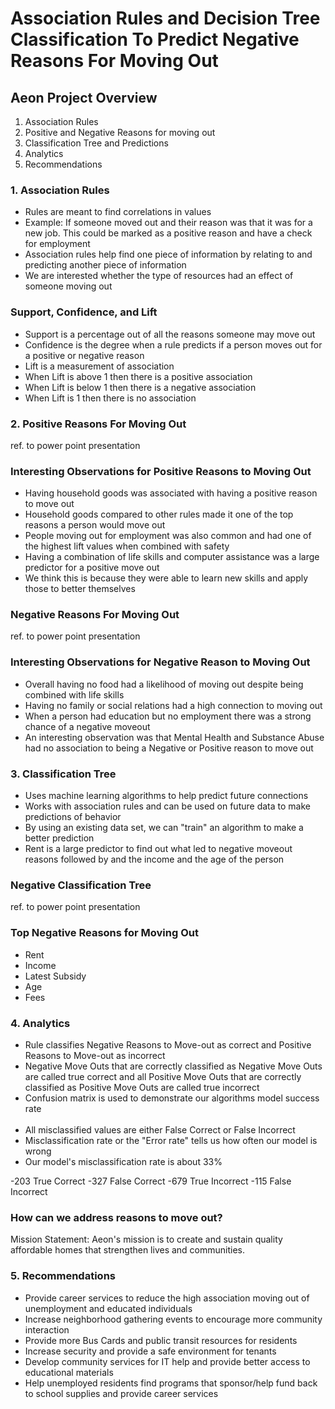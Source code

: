 # Association Rules and Decision Tree Classification To Predict Negative Reasons For Moving Out

## Aeon Project Overview

1. Association Rules
2. Positive and Negative Reasons for moving out
3. Classification Tree and Predictions
4. Analytics
5. Recommendations

### 1. Association Rules

- Rules are meant to find correlations in values
- Example: If someone moved out and their reason was that it was for a new job. This could be marked as a positive reason and have a check for employment
- Association rules help find one piece of information by relating to and predicting another piece of information
- We are interested whether the type of resources had an effect of someone moving out

### Support, Confidence, and Lift

- Support is a percentage out of all the reasons someone may move out
- Confidence is the degree when a rule predicts if a person moves out for a positive or negative reason
- Lift is a measurement of association
- When Lift is above 1 then there is a positive association
- When Lift is below 1 then there is a negative association
- When Lift is 1 then there is no association

### 2. Positive Reasons For Moving Out

ref. to power point presentation

### Interesting Observations for Positive Reasons to Moving Out

- Having household goods was associated with having a positive reason to move out
- Household goods compared to other rules made it one of the top reasons a person would move out 
- People moving out for employment was also common and had one of the highest lift values when combined with safety
- Having a combination of life skills and computer assistance was a large predictor for a positive move out
- We think this is because they were able to learn new skills and apply those to better themselves

### Negative Reasons For Moving Out

ref. to power point presentation

### Interesting Observations for Negative Reason to Moving Out
- Overall having no food had a likelihood of moving out despite being combined with life skills
- Having no family or social relations had a high connection to moving out
- When a person had education but no employment there was a strong chance of a negative moveout
- An interesting observation was that Mental Health and Substance Abuse had no association to being a Negative or Positive reason to move out

### 3. Classification Tree
- Uses machine learning algorithms to help predict future connections
- Works with association rules and can be used on future data to make predictions of behavior
- By using an existing data set, we can "train" an algorithm to make a better prediction 
- Rent is a large predictor to find out what led to negative moveout reasons followed by and the income and the age of the person

### Negative Classification Tree
ref. to power point presentation

### Top Negative Reasons for Moving Out
- Rent
- Income
- Latest Subsidy 
- Age
- Fees

### 4. Analytics
- Rule classifies Negative Reasons to Move-out as correct and Positive Reasons to Move-out as incorrect 
- Negative Move Outs that are correctly classified as Negative Move Outs are called true correct and all Positive Move Outs that are correctly classified as Positive Move Outs are called true incorrect
- Confusion matrix is used to demonstrate our algorithms model success rate
<br></br>
- All misclassified values are either False Correct or False Incorrect
- Misclassification rate or the "Error rate" tells us how often our model is wrong
- Our model's misclassification rate is about 33%

-203 True Correct
-327 False Correct
-679 True Incorrect
-115 False Incorrect


### How can we address reasons to move out?
Mission Statement: Aeon's mission is to create and sustain quality affordable homes that strengthen lives and communities.

### 5. Recommendations
- Provide career services to reduce the high association moving out of unemployment and educated individuals
- Increase neighborhood gathering events to encourage more community interaction
- Provide more Bus Cards and public transit resources for residents
- Increase security and provide a safe environment for tenants
- Develop community services for IT help and provide better access to educational materials
- Help unemployed residents find programs that sponsor/help fund back to school supplies and provide career services







